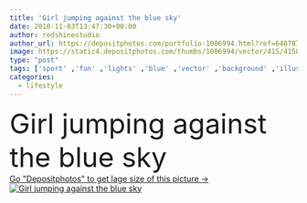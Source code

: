 ```yaml
---
title: 'Girl jumping against the blue sky'
date: 2010-11-03T13:47:30+00:00
author: redshinestudio
author_url: https://depositphotos.com/portfolio-1006994.html?ref=64678756
image: https://static4.depositphotos.com/thumbs/1006994/vector/415/4158976/api_thumb_450.jpg?forcejpeg=true
type: "post"
tags: ['sport' ,'fun' ,'lights' ,'blue' ,'vector' ,'background' ,'illustration' ,'high' ,'isolated' ,'sky' ,'happy' ,'person' ,'human' ,'art' ,'girl' ,'female' ,'young' ,'people' ,'women' ,'freedom' ,'sun' ,'happiness' ,'vitality' ,'joy' ,'flying' ,'sunny' ,'health' ,'healthy' ,'teenager' ,'black' ,'silhouette' ,'cartoon' ,'symbol' ,'active' ,'jumping' ,'lifestyle' ,'emotional' ,'body' ,'Exercising' ,'jump' ,'vacation' ,'clip art' ,'extreme' ,'athletics' ,'enjoying' ,'wellness' ,'activities' ,'teens' ,'against' ,'weekend' ]
categories: 
  - lifestyle
---
```

<div aling="center">
            <font size="60"> Girl jumping against the blue sky</font>   
</div>
<div>
    <a href='https://depositphotos.com/4158976/stock-illustration-girl-jumping-against-the-blue.html?ref=64678756' target=_blank > Go "Depositphotos" to get lage size of this picture ->
        <img href='https://depositphotos.com/4158976/stock-illustration-girl-jumping-against-the-blue.html?ref=64678756' src='https://static4.depositphotos.com/1006994/415/v/950/depositphotos_4158976-stock-illustration-girl-jumping-against-the-blue.jpg?forcejpeg=true' alt='Girl jumping against the blue sky' >
    </a>
</div>
